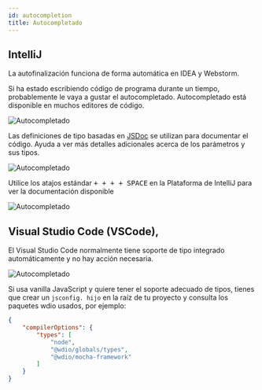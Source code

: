 ```yaml
---
id: autocompletion
title: Autocompletado
---
```


## IntelliJ

La autofinalización funciona de forma automática en IDEA y Webstorm.

Si ha estado escribiendo código de programa durante un tiempo, probablemente le vaya a gustar el autocompletado. Autocompletado está disponible en muchos editores de código.

![Autocompletado](/img/autocompletion/0.png)

Las definiciones de tipo basadas en [JSDoc](http://usejsdoc.org/) se utilizan para documentar el código. Ayuda a ver más detalles adicionales acerca de los parámetros y sus tipos.

![Autocompletado](/img/autocompletion/1.png)

Utilice los atajos estándar <kbd>+ + + + SPACE</kbd> en la Plataforma de IntelliJ para ver la documentación disponible

![Autocompletado](/img/autocompletion/2.png)

## Visual Studio Code (VSCode),

El Visual Studio Code normalmente tiene soporte de tipo integrado automáticamente y no hay acción necesaria.

![Autocompletado](/img/autocompletion/14.png)

Si usa vanilla JavaScript y quiere tener el soporte adecuado de tipos, tienes que crear un `jsconfig. hijo` en la raíz de tu proyecto y consulta los paquetes wdio usados, por ejemplo:

```json title="jsconfig.json"
{
    "compilerOptions": {
        "types": [
            "node",
            "@wdio/globals/types",
            "@wdio/mocha-framework"
        ]
    }
}
```
